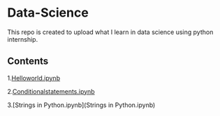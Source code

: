 # Data-Science
This repo is created to upload what I learn in data science using python internship.

## Contents

1.[Helloworld.ipynb](Helloword.ipynb)

2.[Conditionalstatements.ipynb](Conditionalstatements.ipynb)

3.[Strings in Python.ipynb](Strings in Python.ipynb)
